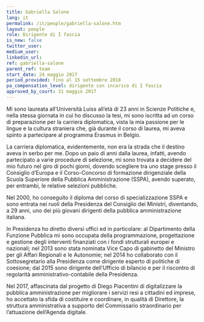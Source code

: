 ```yaml
---
title: Gabriella Salone
lang: it
permalink: /it/people/gabriella-salone.htm 
layout: people
role: Dirigente di I fascia
is_new: false
twitter_user: 
medium_user: 
linkedin_url:
ref: gabriella-salone
parent_ref: team
start_date: 24 maggio 2017
period_provided: fino al 15 settembre 2018
pa_compensation_level: dirigente con incarico di I fascia 
approved_by_court: 31 maggio 2017
---
```

Mi sono laureata all’Università Luiss all’età di 23 anni in Scienze Politiche e, nella stessa giornata in cui ho discusso la tesi, mi sono iscritta ad un corso di preparazione per la carriera diplomatica, vista la mia passione per le lingue e la cultura straniera che, già durante il corso di laurea, mi aveva spinto a partecipare al programma Erasmus in Belgio.

La carriera diplomatica, evidentemente, non era la strada che il destino aveva in serbo per me. Dopo un paio di anni dalla laurea, infatti, avendo partecipato a varie procedure di selezione, mi sono trovata a decidere del mio futuro nel giro di pochi giorni, dovendo scegliere tra uno stage presso il Consiglio d’Europa e il Corso-Concorso di formazione dirigenziale della Scuola Superiore della Pubblica Amministrazione (SSPA), avendo superato, per entrambi, le relative selezioni pubbliche.

Nel 2000, ho conseguito il diploma del corso di specializzazione SSPA e sono entrata nei ruoli della Presidenza del Consiglio dei Ministri, diventando, a 29 anni, uno dei più giovani dirigenti della pubblica amministrazione italiana.

In Presidenza ho diretto diversi uffici ed in particolare: al Dipartimento della Funzione Pubblica mi sono occupata della programmazione, progettazione e gestione degli interventi finanziati con i fondi strutturali europei e nazionali; nel 2013 sono stata nominata Vice Capo di gabinetto del Ministro per gli Affari Regionali e le Autonomie; nel 2014 ho collaborato con il  Sottosegretario alla Presidenza come dirigente esperto di politiche di coesione; dal 2015 sono dirigente dell’Ufficio di bilancio e per il riscontro di regolarità amministrativo-contabile della Presidenza.

Nel 2017, affascinata dal progetto di Diego Piacentini di digitalizzare la pubblica amministrazione per migliorare i servizi resi a cittadini ed imprese, ho accettato la sfida di costituire e coordinare, in qualità di Direttore, la  struttura amministrativa a supporto del Commissario straordinario per l’attuazione dell’Agenda digitale.
